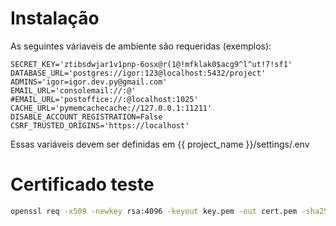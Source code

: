 Instalação
==========

As seguintes váriaveis de ambiente são requeridas (exemplos):

    SECRET_KEY='ztibsdwjar1v1pnp-6osx@r(1@!mfklak0$acg9^l^ut!7!sf1'
    DATABASE_URL='postgres://igor:123@localhost:5432/project'
    ADMINS='igor=igor.dev.py@gmail.com'
    EMAIL_URL='consolemail://:@'
    #EMAIL_URL='postoffice://:@localhost:1025'
    CACHE_URL='pymemcachecache://127.0.0.1:11211'
    DISABLE_ACCOUNT_REGISTRATION=False
    CSRF_TRUSTED_ORIGINS='https://localhost'

Essas variáveis devem ser definidas em {{ project_name }}/settings/.env


Certificado teste
=================

```bash
openssl req -x509 -newkey rsa:4096 -keyout key.pem -out cert.pem -sha256 -days 365
```
